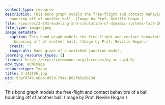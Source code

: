 ```yaml
---
content_type: resource
description: This bond graph models the free-flight and contact behaviors of a ball
  bouncing off of another ball. (Image by Prof. Neville Hogan.)
file: /courses/2-141-modeling-and-simulation-of-dynamic-systems-fall-2006/93af9749e6eddd5d794eb02fb5c0b73d_2-141f06.jpg
file_type: image/jpeg
image_metadata:
  caption: This bond graph models the free-flight and contact behaviors of a ball
    bouncing off of another ball. (Image by Prof. Neville Hogan.)
  credit: ''
  image-alt: Bond graph of a switched junction model.
learning_resource_types: []
license: https://creativecommons.org/licenses/by-nc-sa/4.0/
ocw_type: OCWImage
resourcetype: Image
title: 2-141f06.jpg
uid: 93af9749-e6ed-dd5d-794e-b02fb5c0b73d
---
```

This bond graph models the free-flight and contact behaviors of a ball bouncing off of another ball. (Image by Prof. Neville Hogan.)